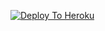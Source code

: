 [![Deploy To Heroku](https://www.herokucdn.com/deploy/button.svg)](https://heroku.com/deploy?template=https://github.com/noob-kittu/KoraFightBot)
